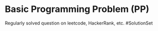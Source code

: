 # Basic Programming Problem (PP)
Regularly solved question on leetcode, HackerRank, etc. #SolutionSet

